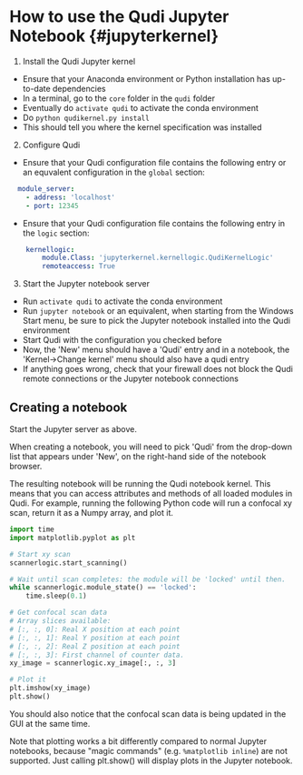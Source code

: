 # How to use the Qudi Jupyter Notebook {#jupyterkernel}

1. Install the Qudi Jupyter kernel

* Ensure that your Anaconda environment or Python installation has
  up-to-date dependencies
* In a terminal, go to the `core` folder in the `qudi` folder
* Eventually do `activate qudi` to activate the conda environment
* Do `python qudikernel.py install`
* This should tell you where the kernel specification was installed

2. Configure Qudi

* Ensure that your Qudi configuration file contains the following
entry or an equvalent configuration in the `global` section:

```yaml
  module_server:
    - address: 'localhost'
    - port: 12345
```

* Ensure that your Qudi configuration file contains the following 
entry in the `logic` section:

```yaml
    kernellogic:
        module.Class: 'jupyterkernel.kernellogic.QudiKernelLogic'
        remoteaccess: True
```

3. Start the Jupyter notebook server

* Run `activate qudi` to activate the conda environment
* Run `jupyter notebook` or an equivalent, when starting from the
Windows Start menu, be sure to pick the Jupyter notebook installed
into the Qudi environment
* Start Qudi with the configuration you checked before
* Now, the 'New' menu should have a 'Qudi' entry and in a notebook, 
the 'Kernel->Change kernel' menu should also have a qudi entry
* If anything goes wrong, check that your firewall does not block
the Qudi remote connections or the Jupyter notebook connections

## Creating a notebook

Start the Jupyter server as above.

When creating a notebook, you will need to pick 'Qudi' from the drop-down
list that appears under 'New', on the right-hand side of the notebook browser.

The resulting notebook will be running the Qudi notebook kernel. This means
that you can access attributes and methods of all loaded modules in Qudi. For example, running the following Python code will run a confocal xy scan,
return it as a Numpy array, and plot it.

```python
import time
import matplotlib.pyplot as plt

# Start xy scan
scannerlogic.start_scanning()

# Wait until scan completes: the module will be 'locked' until then.
while scannerlogic.module_state() == 'locked':
    time.sleep(0.1)

# Get confocal scan data
# Array slices available: 
# [:, :, 0]: Real X position at each point
# [:, :, 1]: Real Y position at each point
# [:, :, 2]: Real Z position at each point
# [:, :, 3]: First channel of counter data.
xy_image = scannerlogic.xy_image[:, :, 3]

# Plot it
plt.imshow(xy_image)
plt.show()
```

You should also notice that the confocal scan data is being updated in the GUI
at the same time.

Note that plotting works a bit differently compared to normal Jupyter notebooks,
because "magic commands" (e.g. `%matplotlib inline`) are not supported. Just
calling plt.show() will display plots in the Jupyter notebook.
